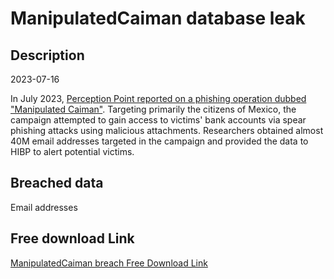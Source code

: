 # ManipulatedCaiman database leak

## Description

2023-07-16

In July 2023, <a href="https://perception-point.io/blog/manipulated-caiman-the-sophisticated-snare-of-mexicos-banking-predators-technical-edition/" target="_blank" rel="noopener">Perception Point reported on a phishing operation dubbed &quot;Manipulated Caiman&quot;</a>. Targeting primarily the citizens of Mexico, the campaign attempted to gain access to victims' bank accounts via spear phishing attacks using malicious attachments. Researchers obtained almost 40M email addresses targeted in the campaign and provided the data to HIBP to alert potential victims.

## Breached data

Email addresses

## Free download Link

[ManipulatedCaiman breach Free Download Link](https://tinyurl.com/2b2k277t)